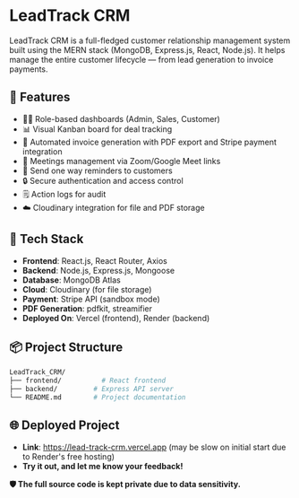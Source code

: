 # LeadTrack CRM

LeadTrack CRM is a full-fledged customer relationship management system built using the MERN stack (MongoDB, Express.js, React, Node.js). It helps manage the entire customer lifecycle — from lead generation to invoice payments.

## 🚀 Features

- 🧑‍💼 Role-based dashboards (Admin, Sales, Customer)
- 📊 Visual Kanban board for deal tracking
- 🧾 Automated invoice generation with PDF export and Stripe payment integration
- 📅 Meetings management via Zoom/Google Meet links
- 🔔 Send one way reminders to customers
- 🔒 Secure authentication and access control
- 🗒️ Action logs for audit
- ☁️ Cloudinary integration for file and PDF storage

## 📂 Tech Stack

- **Frontend**: React.js, React Router, Axios
- **Backend**: Node.js, Express.js, Mongoose
- **Database**: MongoDB Atlas
- **Cloud**: Cloudinary (for file storage)
- **Payment**: Stripe API (sandbox mode)
- **PDF Generation**: pdfkit, streamifier
- **Deployed On**: Vercel (frontend), Render (backend)

## 📦 Project Structure
```bash
LeadTrack_CRM/
├── frontend/          # React frontend
├── backend/         # Express API server
└── README.md        # Project documentation
```

## 🌐 Deployed Project
- **Link**: https://lead-track-crm.vercel.app (may be slow on initial start due to Render's free hosting)
- **Try it out, and let me know your feedback!**

**🛡️ The full source code is kept private due to data sensitivity.**
